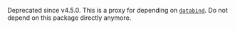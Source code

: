 
Deprecated since v4.5.0. This is a proxy for depending on [`databind`](https://pypi.org/project/databind/). Do not
depend on this package directly anymore.
